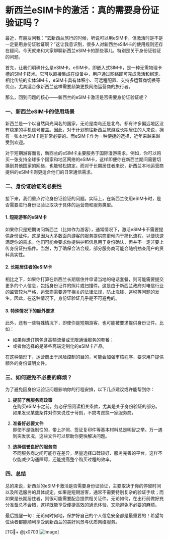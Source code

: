 # 新西兰eSIM卡的激活：真的需要身份证验证吗？

最近，有朋友问我：“去新西兰旅行的时候，听说可以用eSIM卡，但激活时是不是一定要用身份证验证啊？”这让我意识到，很多人对新西兰eSIM卡的使用规则还存在疑问。今天就来和大家聊聊新西兰eSIM卡的那些事儿，特别是关于身份证验证的问题。

首先，让我们明确什么是eSIM卡。eSIM卡，即嵌入式SIM卡，是一种无需物理卡槽的SIM卡技术。它可以直接集成在设备中，用户通过网络即可完成激活和绑定。相比传统的实体SIM卡，eSIM卡具有体积小、可远程配置、支持多运营商切换等优点，尤其适合像新西兰这样需要频繁更换网络运营商的旅行者。

那么，回到问题的核心——新西兰的eSIM卡激活是否需要身份证验证呢？

### 一、新西兰eSIM卡的使用场景

新西兰是一个以自然风光闻名的国家，无论是南岛还是北岛，都有许多偏远地区没有稳定的手机信号覆盖。因此，对于计划前往新西兰旅游或长期居住的人来说，拥有一张本地SIM卡是非常必要的。而eSIM卡作为一种便捷的选择，近年来越来越受到欢迎。

对于短期游客而言，新西兰的eSIM卡主要服务于国际漫游需求。例如，你可以购买一张支持全球多个国家和地区网络的eSIM卡，这样即便你在新西兰期间需要切换到其他国家的网络，也能轻松搞定。而对于长期居住者来说，新西兰本地运营商提供的eSIM卡则更适合他们的日常通信需求。

### 二、身份证验证的必要性

接下来，我们重点讨论身份证验证的问题。实际上，在新西兰使用eSIM卡时，是否需要进行身份证验证取决于具体的运营商和服务类型。

#### 1. **短期游客的eSIM卡**
如果你只是短期访问新西兰（比如作为游客），通常情况下，激活eSIM卡不需要提供身份证件。这是因为大多数面向游客的服务提供商更倾向于简化流程，以便快速满足你的需求。他们可能会要求你提供护照信息用于身份确认，但并不一定非要上传身份证扫描件。当然，为了确保合法合规，部分服务商可能会随机抽查用户的资料真实性。

#### 2. **长期居住者的eSIM卡**
相比之下，如果你打算在新西兰长期居住并申请当地的电话套餐，则可能需要提交更多的个人信息，包括身份证件的照片或扫描件。这是由于新西兰政府对电信行业的监管较为严格，运营商需要遵守相关的法律法规，防止洗钱、逃税等问题的发生。因此，在这种情况下，身份证验证几乎是不可避免的。

#### 3. **特殊情况下的额外要求**
此外，还有一些特殊情况下，即使你是短期游客，也可能被要求提供身份证件。比如：
- 如果你想订购包含高额流量或无限通话服务的套餐；
- 或者你选择的是某些高端定制化的eSIM卡产品。

在这种情形下，运营商出于风险控制的目的，可能会加强审核程序，要求用户提供额外的身份证明文件。

### 三、如何避免不必要的麻烦？

为了避免因身份证验证问题影响你的行程安排，以下几点建议或许能帮到你：

1. **提前了解服务商政策**  
   在购买eSIM卡之前，务必仔细阅读相关条款，尤其是关于身份验证的部分。如果发现某些条件对你来说过于苛刻，不妨考虑换一家服务商。

2. **准备好必要文件**  
   即使不是强制性的，带上护照、签证复印件等基本材料总是明智之举。万一遇到突发状况，这些文件可以帮助你更快解决问题。

3. **选择信誉良好的服务商**  
   不同服务商之间可能存在差异，尽量选择口碑较好、服务完善的平台。这样不仅能减少沟通障碍，还能提高整个购买过程的效率。

### 四、总结

总的来说，新西兰的eSIM卡激活是否需要身份证验证，主要取决于你的停留时间以及所选服务的具体规定。如果是短期游客，通常不需要特别复杂的验证手续；而如果是长期居住者，则很可能需要配合提供相关证件。无论如何，在出行前做好充分准备总不会错，这样既能享受便捷高效的通讯体验，又能避免不必要的麻烦。

最后提醒一句：无论何时何地，保护好自己的个人信息安全都是最重要的！希望每位读者都能顺利享受到新西兰的美好风景与优质网络服务。

[TG💪+ @jx0703 ![Image](https://github.com/user-attachments/assets/dbca1d08-cadb-493c-b0ec-ad6f7a83f270)]